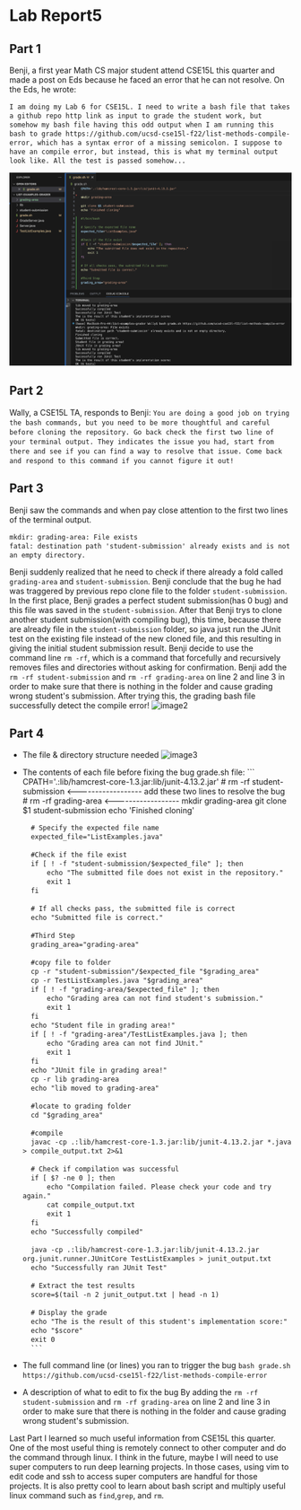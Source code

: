 # Lab Report5

## Part 1
Benji, a first year Math CS major student attend CSE15L this quarter and made a post on Eds because he faced an error that he can not resolve. On the Eds, he wrote:

```
I am doing my Lab 6 for CSE15L. I need to write a bash file that takes a github repo http link as input to grade the student work, but somehow my bash file having this odd output when I am running this bash to grade https://github.com/ucsd-cse15l-f22/list-methods-compile-error, which has a syntax error of a missing semicolon. I suppose to have an compile error, but instead, this is what my terminal output look like. All the test is passed somehow...
```
![image1](Assets/lab5/image1.png)


## Part 2
Wally, a CSE15L TA, responds to Benji:
```You are doing a good job on trying the bash commands, but you need to be more thoughtful and careful before cloning the repository. Go back check the first two line of your terminal output. They indicates the issue you had, start from there and see if you can find a way to resolve that issue. Come back and respond to this command if you cannot figure it out!```


## Part 3
Benji saw the commands and when pay close attention to the first two lines of the terminal output. 
```
mkdir: grading-area: File exists
fatal: destination path 'student-submission' already exists and is not an empty directory.
```
Benji suddenly realized that he need to check if there already a fold called `grading-area` and `student-submission`. Benji conclude that the bug he had was traggered by previous repo clone file to the folder `student-submission`. In the first place, Benji grades a perfect student submission(has 0 bug) and this file was saved in the `student-submission`. After that Benji trys to clone another student submission(with compiling bug), this time, because there are already file in the `student-submission` folder, so java just run the JUnit test on the existing file instead of the new cloned file, and this resulting in giving the initial student submission result. Benji decide to use the command line `rm -rf`, which is a command that forcefully and recursively removes files and directories without asking for confirmation. Benji add the `rm -rf student-submission` and `rm -rf grading-area` on line 2 and line 3 in order to make sure that there is nothing in the folder and cause grading wrong student's submission. After trying this, the grading bash file successfully detect the compile error!
![image2](Assets/lab5/image2.png)

## Part 4
* The file & directory structure needed
![image3](Assets/lab5/image3.png)

* The contents of each file before fixing the bug
grade.sh file:
        ```
        CPATH='.:lib/hamcrest-core-1.3.jar:lib/junit-4.13.2.jar'
        # rm -rf student-submission                     <------------------ add these two lines to resolve the bug
        # rm -rf grading-area                           <------------------
        mkdir grading-area
        git clone $1 student-submission
        echo 'Finished cloning'

        # Specify the expected file name
        expected_file="ListExamples.java"

        #Check if the file exist
        if [ ! -f "student-submission/$expected_file" ]; then
            echo "The submitted file does not exist in the repository."
            exit 1
        fi

        # If all checks pass, the submitted file is correct
        echo "Submitted file is correct."

        #Third Step
        grading_area="grading-area"

        #copy file to folder
        cp -r "student-submission"/$expected_file "$grading_area"
        cp -r TestListExamples.java "$grading_area"
        if [ ! -f "grading-area/$expected_file" ]; then
            echo "Grading area can not find student's submission."
            exit 1
        fi
        echo "Student file in grading area!"
        if [ ! -f "grading-area"/TestListExamples.java ]; then
            echo "Grading area can not find JUnit."
            exit 1
        fi
        echo "JUnit file in grading area!"
        cp -r lib grading-area
        echo "lib moved to grading-area"

        #locate to grading folder
        cd "$grading_area"

        #compile
        javac -cp .:lib/hamcrest-core-1.3.jar:lib/junit-4.13.2.jar *.java > compile_output.txt 2>&1

        # Check if compilation was successful
        if [ $? -ne 0 ]; then
            echo "Compilation failed. Please check your code and try again."
            cat compile_output.txt
            exit 1
        fi
        echo "Successfully compiled"

        java -cp .:lib/hamcrest-core-1.3.jar:lib/junit-4.13.2.jar org.junit.runner.JUnitCore TestListExamples > junit_output.txt
        echo "Successfully ran JUnit Test"

        # Extract the test results
        score=$(tail -n 2 junit_output.txt | head -n 1)

        # Display the grade
        echo "The is the result of this student's implementation score:"
        echo "$score"
        exit 0
        ```
* The full command line (or lines) you ran to trigger the bug
`bash grade.sh https://github.com/ucsd-cse15l-f22/list-methods-compile-error`

* A description of what to edit to fix the bug
By adding the `rm -rf student-submission` and `rm -rf grading-area` on line 2 and line 3 in order to make sure that there is nothing in the folder and cause grading wrong student's submission. 



Last Part
I learned so much useful information from CSE15L this quarter. One of the most useful thing is remotely connect to other computer and do the command through linux. I think in the future, maybe I will need to use super computers to run deep learning projects. In those cases, using vim to edit code and ssh to access super computers are handful for those projects. It is also pretty cool to learn about bash script and multiply useful linux command such as `find`,`grep`, and `rm`. 


















